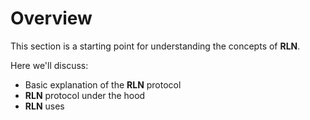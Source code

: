 # Overview

This section is a starting point for understanding the concepts of **RLN**.

Here we'll discuss:
* Basic explanation of the **RLN** protocol
* **RLN** protocol under the hood
* **RLN** uses
